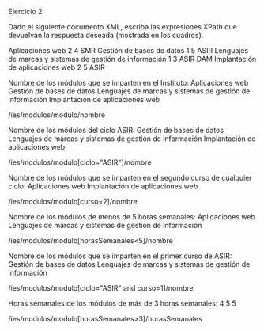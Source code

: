 Ejercicio 2

Dado el siguiente documento XML, escriba las expresiones XPath que devuelvan la respuesta
deseada (mostrada en los cuadros).
<?xml version="1.0" encoding="UTF-8"?>
<ies>
    <modulos>
        <modulo id="0228">
            <nombre>Aplicaciones web</nombre>
            <curso>2</curso>
            <horasSemanales>4</horasSemanales>
            <ciclo>SMR</ciclo>
        </modulo>
        <modulo id="0372">
            <nombre>Gestión de bases de datos</nombre>
            <curso>1</curso>
            <horasSemanales>5</horasSemanales>
            <ciclo>ASIR</ciclo>
        </modulo>
        <modulo id="0373">
            <nombre>Lenguajes de marcas y sistemas de gestión de
    información</nombre>
            <curso>1</curso>
            <horasSemanales>3</horasSemanales>
            <ciclo>ASIR</ciclo>
            <ciclo>DAM</ciclo>
        </modulo>
        <modulo id="0376">
            <nombre>Implantación de aplicaciones web</nombre>
            <curso>2</curso>
            <horasSemanales>5</horasSemanales>
            <ciclo>ASIR</ciclo>
        </modulo>
    </modulos>
</ies>

Nombre de los módulos que se imparten en el Instituto:
Aplicaciones web Gestión de bases de datos Lenguajes de marcas y sistemas de gestión de
información Implantación de aplicaciones web

/ies/modulos/modulo/nombre

Nombre de los módulos del ciclo ASIR:
Gestión de bases de datos Lenguajes de marcas y sistemas de gestión de información
Implantación de aplicaciones web

/ies/modulos/modulo[ciclo="ASIR"]/nombre

Nombre de los módulos que se imparten en el segundo curso de cualquier ciclo:
Aplicaciones web Implantación de aplicaciones web

/ies/modulos/modulo[curso=2]/nombre

Nombre de los módulos de menos de 5 horas semanales:
Aplicaciones web Lenguajes de marcas y sistemas de gestión de información

/ies/modulos/modulo[horasSemanales<5]/nombre

Nombre de los módulos que se imparten en el primer curso de ASIR:
Gestión de bases de datos Lenguajes de marcas y sistemas de gestión de información

/ies/modulos/modulo[ciclo="ASIR" and curso=1]/nombre

Horas semanales de los módulos de más de 3 horas semanales:
4 5 5

/ies/modulos/modulo[horasSemanales>3]/horasSemanales